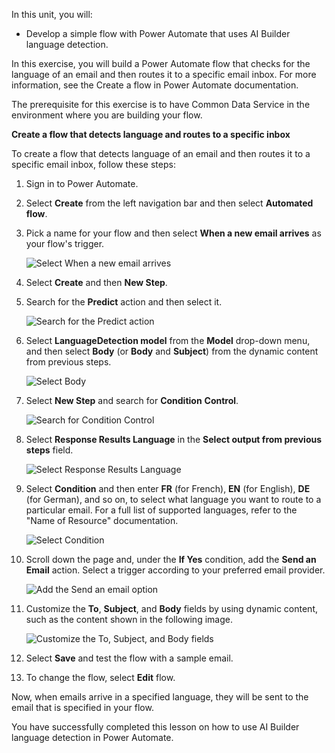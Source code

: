 In this unit, you will:

-   Develop a simple flow with Power Automate that uses AI Builder language detection.

In this exercise, you will build a Power Automate flow that checks for the language of an email and then routes it to a specific email inbox. For more information, see the Create a flow in Power Automate documentation.

The prerequisite for this exercise is to have Common Data Service in the environment where you are building your flow.

**Create a flow that detects language and routes to a specific inbox**

To create a flow that detects language of an email and then routes it to a specific email inbox, follow these steps:

1.  Sign in to Power Automate.

2.  Select **Create** from the left navigation bar and then select **Automated flow**.

3.  Pick a name for your flow and then select **When a new email arrives** as your flow's trigger.

    ![Select When a new email arrives](../media/image1.png)

4.  Select **Create** and then **New Step**.

5.  Search for the **Predict** action and then select it.

    ![Search for the Predict action](../media/image2.png)

6.  Select **LanguageDetection model** from the **Model** drop-down menu, and then select **Body** (or **Body** and **Subject**) from the dynamic content from previous steps.

    ![Select Body](../media/image3.png)

7.  Select **New Step** and search for **Condition** **Control**.

    ![Search for Condition Control](../media/image4.png)

8.  Select **Response Results Language** in the **Select output from previous steps** field.

    ![Select Response Results Language](../media/image5.png)

9.  Select **Condition** and then enter **FR** (for French), **EN** (for English), **DE** (for German), and so on, to select what language you want to route to a particular email. For a full list of supported languages, refer to the "Name of Resource" documentation.

    ![Select Condition](../media/image6.png)

10. Scroll down the page and, under the **If Yes** condition, add the **Send an Email** action. Select a trigger according to your preferred email provider.

    ![Add the Send an email option](../media/image7.png)

11. Customize the **To**, **Subject**, and **Body** fields by using dynamic content, such as the content shown in the following image.

    ![Customize the To, Subject, and Body fields](../media/image8.png)

12. Select **Save** and test the flow with a sample email.

13. To change the flow, select **Edit** flow.

Now, when emails arrive in a specified language, they will be sent to the email that is specified in your flow.

You have successfully completed this lesson on how to use AI Builder language detection in Power Automate.
